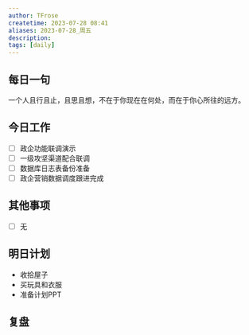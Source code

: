 ```yaml
---
author: TFrose
createtime: 2023-07-28 08:41
aliases: 2023-07-28_周五
description:
tags: [daily]
---
```


## 每日一句
一个人且行且止，且思且想，不在于你现在在何处，而在于你心所往的远方。


## 今日工作
- [ ] 政企功能联调演示
- [ ] 一级攻坚渠道配合联调
- [ ] 数据库日志表备份准备
- [ ] 政企营销数据调度跟进完成

## 其他事项
- [ ] 无

## 明日计划
- 收拾屋子
- 买玩具和衣服
- 准备计划PPT

## 复盘


